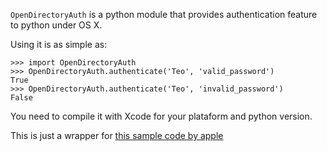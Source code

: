 `OpenDirectoryAuth` is a python module that provides authentication feature to python under OS X.

Using it is as simple as:
```
>>> import OpenDirectoryAuth
>>> OpenDirectoryAuth.authenticate('Teo', 'valid_password')
True
>>> OpenDirectoryAuth.authenticate('Teo', 'invalid_password')
False
```

You need to compile it with Xcode for your plataform and python version.

This is just a wrapper for [this sample code by apple](http://devworld.apple.com/samplecode/CryptNoMore/)